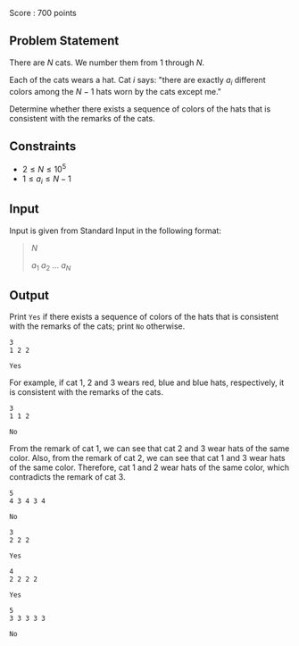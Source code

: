 Score : $700$ points

## Problem Statement

There are $N$ cats.
We number them from $1$ through $N$.

Each of the cats wears a hat.
Cat $i$ says: "there are exactly $a_i$ different colors among the $N - 1$ hats worn by the cats except me."

Determine whether there exists a sequence of colors of the hats that is consistent with the remarks of the cats.

## Constraints

- $2 \leq N \leq 10^5$
- $1 \leq a_i \leq N-1$

## Input

Input is given from Standard Input in the following format:

> $N$
> 
> $a_1$ $a_2$ $...$ $a_N$

## Output

Print `Yes` if there exists a sequence of colors of the hats that is consistent with the remarks of the cats; print `No` otherwise.

```input1
3
1 2 2
```

```output1
Yes
```

For example, if cat $1$, $2$ and $3$ wears red, blue and blue hats, respectively, it is consistent with the remarks of the cats.

```input2
3
1 1 2
```

```output2
No
```

From the remark of cat $1$, we can see that cat $2$ and $3$ wear hats of the same color.
Also, from the remark of cat $2$, we can see that cat $1$ and $3$ wear hats of the same color.
Therefore, cat $1$ and $2$ wear hats of the same color, which contradicts the remark of cat $3$.

```input3
5
4 3 4 3 4
```

```output3
No
```

```input4
3
2 2 2
```

```output4
Yes
```

```input5
4
2 2 2 2
```

```output5
Yes
```

```input6
5
3 3 3 3 3
```

```output6
No
```